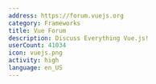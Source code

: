 ```yaml
---
address: https://forum.vuejs.org
category: Frameworks
title: Vue Forum
description: Discuss Everything Vue.js!
userCount: 41034
icon: vuejs.png
activity: high
language: en_US
---
```

